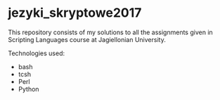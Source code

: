 # jezyki_skryptowe2017
This repository consists of my solutions to all the assignments given in Scripting Languages course at Jagiellonian University.

Technologies used: 
* bash
* tcsh
* Perl
* Python
